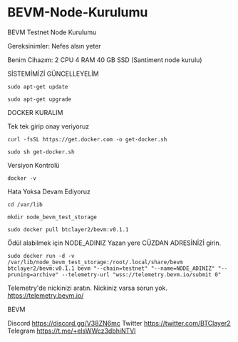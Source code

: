 # BEVM-Node-Kurulumu
BEVM Testnet Node Kurulumu

Gereksinimler: Nefes alsın yeter

Benim Cihazım: 2 CPU 4 RAM 40 GB SSD (Santiment node kurulu)


SİSTEMİMİZİ GÜNCELLEYELİM

```
sudo apt-get update
```
```
sudo apt-get upgrade
```

DOCKER KURALIM


Tek tek girip onay veriyoruz

```
curl -fsSL https://get.docker.com -o get-docker.sh
```

```
sudo sh get-docker.sh
```

Versiyon Kontrolü

```
docker -v
```

Hata Yoksa Devam Ediyoruz

```
cd /var/lib
```
```
mkdir node_bevm_test_storage
```
```
sudo docker pull btclayer2/bevm:v0.1.1
```

Ödül alabilmek için NODE_ADINIZ Yazan yere CÜZDAN ADRESİNİZİ girin.

```
sudo docker run -d -v /var/lib/node_bevm_test_storage:/root/.local/share/bevm btclayer2/bevm:v0.1.1 bevm "--chain=testnet" "--name=NODE_ADINIZ" "--pruning=archive" --telemetry-url "wss://telemetry.bevm.io/submit 0"
```


Telemetry'de nickinizi aratın. Nickiniz varsa sorun yok. https://telemetry.bevm.io/


BEVM

Discord https://discord.gg/V38ZN6mc
Twitter https://twitter.com/BTClayer2
Telegram https://t.me/+elsWWcz3dbhiNTVl
